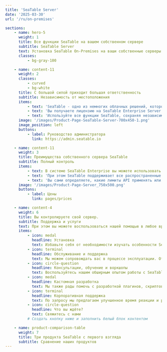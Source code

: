 ```yaml
---
title: 'SeaTable Server'
date: '2025-03-30'
url: '/ru/on-premises'

sections:
    - name: hero-5
      weight: 1
      title: Все функции SeaTable на вашем собственном сервере
      subtitle: SeaTable Server
      text: Установка SeaTable On-Premises на ваши собственные серверы - это идеальное решение для компаний, которые хотят полного контроля над своими данными. Всего один экземпляр - ваша собственная инфраструктура - дает вам полный суверенитет над данными и возможность полностью адаптировать систему под ваши нужды.
      classes:
          - bg-gray-100

    - name: content-11
      weight: 2
      classes:
          - curved
          - bg-white
      title: С большой силой приходит большая ответственность
      subtitle: Независимость от местоположения
      items:
          - text: 'SeaTable - одно из немногих облачных решений, которое также доступно как on-premise решение.'
          - text: 'Вы получаете лицензию на SeaTable Enterprise Server и можете установить серверное ПО где угодно.'
          - text: 'Используйте все функции SeaTable, сохраняя независимость: вы решаете, какая поддержка вам нужна от нас.'
      image: '/images/Product-Page-SeaTable-Server-700x450-1.png'
      image_position: left
      buttons:
          - label: Руководство администратора
            link: https://admin.seatable.io

    - name: content-11
      weight: 3
      title: Преимущества собственного сервера SeaTable
      subtitle: Полный контроль
      items:
          - text: В системе SeaTable Enterprise вы можете использовать собственный URL, шаблоны, цветовые схемы, а также роли и разрешения.
          - text: 'При этом SeaTable поддерживает все распространенные методы аутентификации: SAML, OAuth, Shibboleth, Active Directory и LDAP. Возможна двухфакторная аутентификация и единый вход, поддерживаются кластерные бэкенды типа Ceph и S3.'
          - text: 'Вы сами определяете, какие лимиты API применять или не применять их вовсе.'
      image: '/images/Product-Page-Server_750x500.png'
      buttons:
          - label: Цены
            link: pages/prices

    - name: content-4
      weight: 6
      title: Вы контролируете свой сервер.
      subtitle: Поддержка и услуги
      text: При этом вы можете воспользоваться нашей помощью в любое время.
      items:
          - icon: medal
            headline: Установка
            text: Избавьте себя от необходимости изучать особенности SeaTable. Мы выполним первоначальную установку за вас.
          - icon: terminal
            headline: Обслуживание и поддержка
            text: Мы можем сопровождать вас в процессе эксплуатации. От небольших обновлений до полного обновления ОС - мы делаем всё.
          - icon: circle-question
            headline: Консультации, обучение и воркшопы
            text: Воспользуйтесь нашим обширным опытом работы с SeaTable.
          - icon: medal
            headline: Кастомная разработка
            text: Мы также рады помочь с разработкой плагинов, скриптов или шаблонов. Свяжитесь с нами.
          - icon: terminal
            headline: Корпоративная поддержка
            text: По запросу мы предлагаем улучшенное время реакции и расширенную поддержку.
          - icon: circle-question
            headline: Что вы ждёте?
            text: Свяжитесь с нами
          # Создать кнопку ниже и заполнить белый блок контентом

    - name: product-comparison-table
      weight: 7
      title: Три продукта SeaTable с первого взгляда
      subtitle: Сравнение наших продуктов
---
```

